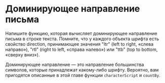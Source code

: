 # Доминирующее направление письма

Напишите функцию, которая вычисляет доминирующее направление письма в строке текста. Помните, что у каждого объекта шрифта есть свойство direction, принимающее значения "ltr" (left to right, «слева направо»), "rtl" (right to left, «справа налево») или "ttb" (top to bottom, «сверху вниз»).

Доминирующее направление — это направление большинства символов, которые принадлежат какому-либо шрифту. Вероятно, вам пригодятся описанные в этой главе функции `characterScript` и `countBy`.